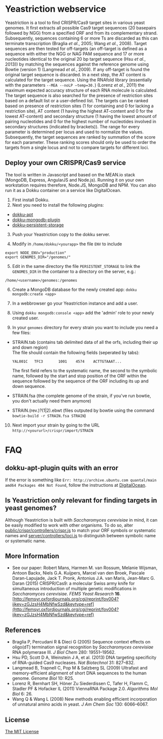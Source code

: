 # Yeastriction webservice
Yeastriction is a tool to find CRISPR/Cas9 target sites in various yeast genomes. It first extracts all possible Cas9 target sequences (20 basepairs followed by NGG) from a specified ORF and from its complementary strand. Subsequently, sequences containing 6 or more Ts are discarded as this can terminate transcription (Braglia *et al.*, 2005; Wang *et al.*, 2008). Target sequences are then tested for off-targets (an off-target is defined as a sequence with either the NGG or NAG PAM sequence and 17 or more nucleotides identical to the original 20 bp target sequence (Hsu *et al.*, 2013)) by matching the sequences against the reference genome using Bowtie (version 1) (Langmead *et al.*, 2009). If any off-target is found the original target sequence is discarded. In a next step, the AT content is calculated for the target sequence. Using the RNAfold library (essentially with the parameters `--MEA --noLP –temp=30.`) (Lorenz *et al.*, 2011) the maximum expected accuracy structure of each RNA molecule is calculated. The target sequence is also searched for the presence of restriction sites based on a default list or a user-defined list. The targets can be ranked based on presence of restriction sites (1 for containing and 0 for lacking a restriction site), AT content (1 having the highest AT-content and 0 for the lowest AT-content) and secondary structure (1 having the lowest amount of pairing nucleotides and 0 for the highest number of nucleotides involved in secondary structures (indicated by brackets)). The range for every parameter is determined per locus and used to normalize the values. Subsequently, the target sequences are ranked by summation of the score for each parameter. These ranking scores should only be used to order the targets from a single locus and not to compare targets for different loci.

## Deploy your own CRISPR/Cas9 service
The tool is written in Javascript and based on the MEAN.io stack (MongoDB, Express, AngularJS and Node.js). Running it on your own workstation requires therefore, Node.JS, MongoDB and NPM. You can also run it as a Dokku container on a service like DigitalOcean.

1. First install Dokku. 
2. Next you need to install the following plugins:
  + [dokku-apt](https://github.com/F4-Group/dokku-apt)
  + [dokku-mongodb-plugin](https://github.com/jeffutter/dokku-mongodb-plugin)
  + [dokku-persistent-storage](https://github.com/dyson/dokku-persistent-storage)

3. Push your Yeastriction copy to the dokku server. 

4. Modify in `/home/dokku/<yourapp>` the file `ENV` to include

  ```
  export NODE_ENV="production"
  export GENOMES_DIR="/genomes/"
  ```

5. Edit in the same directory the file `PERSISTENT_STORAGE` to link the `GENOMES_DIR` in the container to a directory on the server, e.g.:

  ```
  /home/<username>/genomes:/genomes
  ```

6. Create a MongoDB database for the newly created app: ```dokku mongodb:create <app>```

7. In a webbrowser go your Yeastriction instance and add a user.

8. Using `dokku mongodb:console <app>` add the 'admin' role to your newly created user.

9. In your `genomes` directory for every strain you want to include you need a few files:
  + STRAIN.tab (contains tab delimited data of all the orfs, including their up and down region)
  <br />The file should contain the following fields (seperated by tabs):
    
    ```
    YAL001C   TFC3       1001    4574    ACTTGTAAAT...
    ```
    
    The first field refers to the systematic name, the second to the symbolic name, followed by the start and stop position of the ORF within the sequence followed by the sequence of the ORF including its up and down sequence.
  + STRAIN.fsa (the complete genome of the strain, if you've run bowtie, you don't actually need them anymore)
  + STRAIN.(rev.)?(1|2).ebwt (files outputed by bowtie using the command `bowtie-build -r STRAIN.fsa STRAIN`)

10. Next import your strain by going to the URL `http://<yoururl>/crispr/import/STRAIN`

# FAQ

## dokku-apt-plugin quits with an error
If the error is something like `Err: http://archive.ubuntu.com quantal/main amd64 Packages 404 Not Found`, follow the instructions at [DigitalOcean](https://www.digitalocean.com/community/questions/ubunutu-dokku-docker-apt-get-update-issue).

## Is Yeastriction only relevant for finding targets in yeast genomes?
Although Yeastriction is built with *Saccharomyces cerevisiae* in mind, it can be easily modified to work with other organisms. To do so, alter [public/crispr/controllers/crispr.js](https://github.com/hillstub/Yeastriction/blob/master/public/crispr/controllers/crispr.js#L57) to match your ORF symbols or systematic names and [server/controllers/loci.js](https://github.com/hillstub/Yeastriction/blob/master/server/controllers/loci.js#L167) to distinguish between symbolic name or systematic name.

## More Information
  * See our paper: 
  Robert Mans, Harmen M. van Rossum, Melanie Wijsman, Antoon Backx, Niels G.A. Kuijpers, Marcel van den Broek, Pascale Daran-Lapujade, Jack T. Pronk, Antonius J.A. van Maris, Jean-Marc G. Daran (2015) CRISPR/Cas9: a molecular Swiss army knife for simultaneous introduction of multiple genetic modifications in *Saccharomyces cerevisiae*. *FEMS Yeast Research* **16**. [http://femsyr.oxfordjournals.org/cgi/reprint/fov004?ijkey=zGJzsH4MbNfwSzd&keytype=ref](http://femsyr.oxfordjournals.org/cgi/reprint/fov004?ijkey=zGJzsH4MbNfwSzd&keytype=ref)

## References
  * Braglia P, Percudani R & Dieci G (2005) Sequence context effects on oligo(dT) termination signal recognition by *Saccharomyces cerevisiae* RNA polymerase III. *J Biol Chem* 280: 19551–19562.
  * Hsu PD, Scott D A, Weinstein J A, et al. (2013) DNA targeting specificity of RNA-guided Cas9 nucleases. *Nat Biotechnol* 31: 827–832.
  * Langmead B, Trapnell C, Pop M & Salzberg SL (2009) Ultrafast and memory-efficient alignment of short DNA sequences to the human genome. *Genome Biol* 10: R25.
  * Lorenz R, Bernhart SH, Höner Zu Siederdissen C, Tafer H, Flamm C, Stadler PF & Hofacker IL (2011) ViennaRNA Package 2.0. *Algorithms Mol Biol* 6: 26.
  * Wang Q & Wang L (2008) New methods enabling efficient incorporation of unnatural amino acids in yeast. *J Am Chem Soc* 130: 6066–6067.

## License
[The MIT License](http://opensource.org/licenses/MIT)
